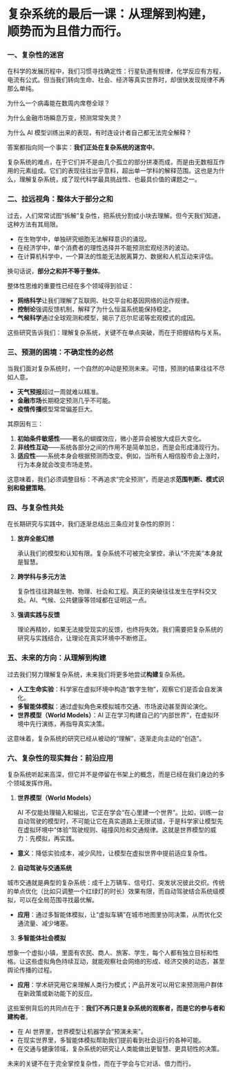 # **复杂系统的最后一课：从理解到构建**，顺势而为且借力而行。

### **一、复杂性的迷宫**

在科学的发展历程中，我们习惯寻找确定性：行星轨道有规律，化学反应有方程，电流有公式。但当我们转向生命、社会、经济等真实世界时，却很快发现规律不再那么单纯。

为什么一个病毒能在数周内席卷全球？

为什么金融市场瞬息万变，预测常常失灵？

为什么 AI 模型训练出来的表现，有时连设计者自己都无法完全解释？

答案都指向同一个事实：**我们正处在复杂系统的迷宫中**。

复杂系统的难点，在于它们并不是由几个孤立的部分拼凑而成，而是由无数相互作用的元素组成。它们的表现往往出乎意料，超出单一学科的解释范围。这也是为什么，理解复杂系统，成了现代科学最具挑战性、也最具价值的课题之一。

### **二、拉远视角：整体大于部分之和**

过去，人们常常试图“拆解”复杂性，把系统分割成小块去理解。但今天我们知道，这种方法有其局限。

- 在生物学中，单独研究细胞无法解释意识的涌现。
- 在经济学中，单个消费者的理性选择并不能预测宏观经济的波动。
- 在计算机科学中，一个算法的性能无法脱离算力、数据和人机互动来评估。

换句话说，**部分之和并不等于整体**。

整体性思维的重要性已经在多个领域得到验证：

- **网络科学**让我们理解了互联网、社交平台和基因网络的运作规律。
- **控制论**强调反馈机制，解释了为什么恒温系统能保持稳定。
- **气候科学**通过全球观测和模型，揭示了厄尔尼诺等宏观模式的成因。

这些研究告诉我们：理解复杂系统，关键不在单点突破，而在于把握结构与关系。

### **三、预测的困境：不确定性的必然**

当我们面对复杂系统时，一个自然的冲动是预测未来。可惜，预测的结果往往不尽如人意。

- **天气预报**超过一周就难以精准。
- **金融市场**长期稳定预测几乎不可能。
- **疫情传播**模型常常偏差巨大。

其原因有三：

1. **初始条件敏感性**——著名的蝴蝶效应，微小差异会被放大成巨大变化。
2. **非线性互动**——系统各部分之间的作用不是简单加总，而是会形成涌现行为。
3. **适应性**——系统本身会根据预测而改变。例如，当所有人相信股市会上涨时，行为本身就会改变市场走势。

这意味着，我们必须调整目标：不再追求“完全预测”，而是追求**范围判断、模式识别和稳健策略**。

### 四、与复杂性共处

在长期研究与实践中，我们逐渐总结出三条应对复杂性的原则：

1. **放弃全能幻想**

   承认我们的模型和认知有限。复杂系统不可被完全掌控，承认“不完美”本身就是智慧。

2. **跨学科与多元方法**

   复杂性往往跨越生物、物理、社会和工程。真正的突破往往发生在学科交叉处。AI、气候、公共健康等领域都在证明这一点。

3. **强调实践与反馈**

   理论再精妙，如果无法接受现实的反馈，也终将失效。我们需要把复杂系统的研究与实践结合，让理论在真实环境中不断修正。

### **五、未来的方向：从理解到构建**

过去我们努力理解复杂系统，未来我们将更多地尝试**构建**复杂系统。

- **人工生命实验**：科学家在虚拟环境中构造“数字生物”，观察它们是否会自发演化。
- **多智能体模拟**：通过虚拟角色来模拟城市交通、市场波动甚至舆论演化。
- **世界模型（World Models）**：AI 正在学习构建自己的“内部世界”，在虚拟环境中先行演练，再指导真实决策。

这意味着，复杂系统的研究已经从被动的“理解”，逐渐走向主动的“创造”。

### 六、复杂性的现实舞台：前沿应用

复杂系统听起来高深，但它并不是停留在书架上的概念，而是已经在我们身边的多个领域发挥作用。

1. **世界模型（World Models）**

   AI 不仅能处理输入和输出，它正在学会“在心里建一个世界”。比如，训练一台自动驾驶的模型时，不可能让它在真实道路上无限试错，于是科学家让模型先在虚拟环境中“体验”驾驶规则、碰撞风险和交通规律。这就是世界模型的威力：先模拟，再实践。

- **意义**：降低实验成本，减少风险，让模型在虚拟世界中提前适应复杂性。

2. **自动驾驶与交通系统**

城市交通就是典型的复杂系统：成千上万辆车、信号灯、突发状况彼此交织。传统的单点优化（比如只调整一个红绿灯的时长）效果有限，而自动驾驶结合系统级模拟，可以在全局范围寻找最优解。

- **应用**：通过多智能体模拟，让“虚拟车辆”在城市地图里协同决策，从而优化交通流量、减少堵塞。

3. **多智能体社会模拟**

想象一个虚拟小镇，里面有农民、商人、旅客、学生，每个人都有独立目标和性格。让这些虚拟角色持续互动，就能观察社会网络的形成、经济交换的动态，甚至舆论传播的过程。

- **应用**：学术研究用它来理解人类行为模式；产品开发可以用它来预测用户群体在新政策或新功能下的反应。

这些案例背后的共同点在于：**我们不再只是复杂系统的观察者，而是它的参与者和建构者**。

- 在 AI 世界里，世界模型让机器学会“预演未来”。
- 在现实世界里，多智能体模拟帮助我们提前看到社会运行的各种可能。
- 在交通与健康领域，复杂系统的研究让人类能做出更智慧、更具韧性的决策。

未来的关键不在于完全掌控复杂性，而在于学会与它对话、借力而行。